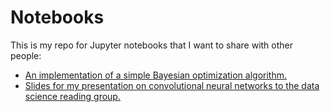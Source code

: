 # Notebooks
This is my repo for Jupyter notebooks that I want to share with other people:
- [An implementation of a simple Bayesian optimization algorithm.](https://github.com/jsaporta/Notebooks/blob/master/Parametric%20Model%20Example.ipynb)
- [Slides for my presentation on convolutional neural networks to the data science reading group.](https://github.com/jsaporta/Notebooks/blob/master/Convolutional%20Neural%20Networks.ipynb)
